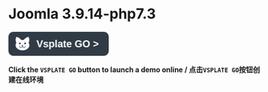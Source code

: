 # Joomla 3.9.14-php7.3

<a href="https://www.vsplate.com/?docker-compose=https://github.com/vsplate/dcenvs/joomla/3.9.14-php7.3"><img alt="VSPLATE GO" src="https://raw.githubusercontent.com/vsplate/images/master/vsgo_btn.png" width="200px"></a>

**Click the `VSPLATE GO` button to launch a demo online / 点击`VSPLATE GO`按钮创建在线环境**